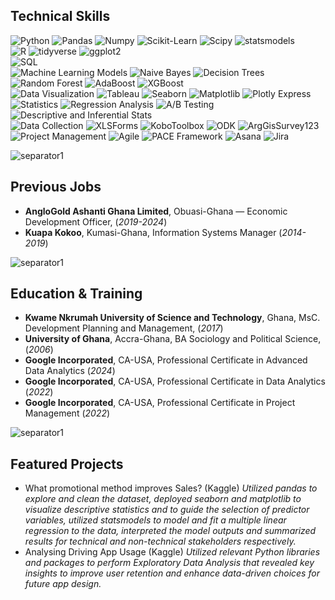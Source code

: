## Technical Skills
![Python](https://img.shields.io/badge/python-3670A0?style=for-the-badge&logo=python&logoColor=ffdd54)
![Pandas](https://img.shields.io/badge/pandas-%234D4D4D.svg?style=for-the-badge&logo=pandas&logoColor=white)
![Numpy](https://img.shields.io/badge/numpy-%234D4D4D.svg?style=for-the-badge&logo=numpy&logoColor=white)
![Scikit-Learn](https://img.shields.io/badge/scikit_learn-%234D4D4D.svg?style=for-the-badge&logo=scikit_learn&logoColor=white)
![Scipy](https://img.shields.io/badge/scipy-%234D4D4D.svg?style=for-the-badge&logo=scipy&logoColor=white)
![statsmodels](https://img.shields.io/badge/statsmodel-%234D4D4D.svg?style=for-the-badge&logo=statsmodel&logoColor=white)<br>
![R](https://img.shields.io/badge/r-3670A0?style=for-the-badge&logo=r&logoColor=ffdd54)
![tidyverse](https://img.shields.io/badge/tidyverse-%234D4D4D.svg?style=for-the-badge&logo=tidyverse&logoColor=white)
![ggplot2](https://img.shields.io/badge/ggplot2-%234D4D4D.svg?style=for-the-badge&logo=ggplot2&logoColor=white)<br>
![SQL](https://img.shields.io/badge/sql-3670A0?style=for-the-badge&logo=sql&logoColor=ffdd54)<br>
![Machine Learning Models](https://img.shields.io/badge/machine_learning-3670A0?style=for-the-badge&logo=machine_learning&logoColor=ffdd54)
![Naive Bayes](https://img.shields.io/badge/naive_bayes-%234D4D4D.svg?style=for-the-badge&logo=naive_bayes&logoColor=white)
![Decision Trees](https://img.shields.io/badge/Decision_Trees-%234D4D4D.svg?style=for-the-badge&logo=decision_trees&logoColor=white)
![Random Forest](https://img.shields.io/badge/Random_Forest-%234D4D4D.svg?style=for-the-badge&logo=random_forest&logoColor=white)
![AdaBoost](https://img.shields.io/badge/adaboost-%234D4D4D.svg?style=for-the-badge&logo=adaboost&logoColor=white) 
![XGBoost](https://img.shields.io/badge/xgboost-%234D4D4D.svg?style=for-the-badge&logo=xgboost&logoColor=white)<br>
![Data Visualization](https://img.shields.io/badge/visualization-3670A0?style=for-the-badge&logo=visualization&logoColor=ffdd54)
![Tableau](https://img.shields.io/badge/ggplot2-%234D4D4D.svg?style=for-the-badge&logo=tableau&logoColor=white)
![Seaborn](https://img.shields.io/badge/seaborn-%234D4D4D.svg?style=for-the-badge&logo=seaborn&logoColor=white)
![Matplotlib](https://img.shields.io/badge/matplotlib-%234D4D4D.svg?style=for-the-badge&logo=matplotlib&logoColor=white)
![Plotly Express](https://img.shields.io/badge/plotly-%234D4D4D.svg?style=for-the-badge&logo=plotly&logoColor=white)<br>
![Statistics](https://img.shields.io/badge/stats-3670A0?style=for-the-badge&logo=Stats&logoColor=ffdd54)
![Regression Analysis](https://img.shields.io/badge/Regression-%234D4D4D.svg?style=for-the-badge&logo=Regression&logoColor=white)
![A/B Testing](https://img.shields.io/badge/AB_Testing-%234D4D4D.svg?style=for-the-badge&logo=AB_Testing&logoColor=white)
![Descriptive and Inferential Stats](https://img.shields.io/badge/descriptive_&_inferential_stats-%234D4D4D.svg?style=for-the-badge&logo=descriptive_&_inferential_stats&logoColor=white)<br>
![Data Collection](https://img.shields.io/badge/data_collection-3670A0?style=for-the-badge&logo=data_collection&logoColor=ffdd54)
![XLSForms](https://img.shields.io/badge/xlsforms-%234D4D4D.svg?style=for-the-badge&logo=sxlsforms&logoColor=white)
![KoboToolbox](https://img.shields.io/badge/kobotoolbox-%234D4D4D.svg?style=for-the-badge&logo=kobotoolbox&logoColor=white)
![ODK](https://img.shields.io/badge/odk-%234D4D4D.svg?style=for-the-badge&logo=odk&logoColor=white)
![ArgGisSurvey123](https://img.shields.io/badge/argGis_Survery123-%234D4D4D.svg?style=for-the-badge&logo=argGis_Survery123&logoColor=white)<br>
![Project Management](https://img.shields.io/badge/project_management-3670A0?style=for-the-badge&logo=project_management&logoColor=ffdd54)
![Agile](https://img.shields.io/badge/agile-%234D4D4D.svg?style=for-the-badge&logo=agile&logoColor=white)
![PACE Framework](https://img.shields.io/badge/odk-%234D4D4D.svg?style=for-the-badge&logo=odk&logoColor=white)
![Asana](https://img.shields.io/badge/asana-%234D4D4D.svg?style=for-the-badge&logo=asaba&logoColor=white)
![Jira](https://img.shields.io/badge/jira-%234D4D4D.svg?style=for-the-badge&logo=Jira&logoColor=white)

![separator1](https://i.imgur.com/ZUWYTii.png)<br>
## Previous Jobs
- **AngloGold Ashanti Ghana Limited**, Obuasi-Ghana — Economic Development Officer, (_2019-2024_)
- **Kuapa Kokoo**, Kumasi-Ghana, Information Systems Manager (_2014-2019_)

![separator1](https://i.imgur.com/ZUWYTii.png)
## Education & Training

- **Kwame Nkrumah University of Science and Technology**, Ghana, MsC. Development Planning and Management, (_2017_)
- **University of Ghana**, Accra-Ghana, BA Sociology and Political Science, (_2006_)
- **Google Incorporated**, CA-USA, Professional Certificate in Advanced Data Analytics (_2024_)
- **Google Incorporated**, CA-USA, Professional Certificate in Data Analytics (_2022_)
- **Google Incorporated**, CA-USA, Professional Certificate in Project Management (_2022_)<br>

![separator1](https://i.imgur.com/ZUWYTii.png)
## Featured Projects
- What promotional method improves Sales? (Kaggle)
_Utilized pandas to explore and clean the dataset, deployed seaborn and matplotlib to visualize descriptive statistics and to guide the selection of predictor variables, utilized statsmodels to model and fit a multiple linear regression to the data, interpreted the model outputs and summarized results for technical and non-technical stakeholders respectively._
- Analysing Driving App Usage (Kaggle)
 _Utilized relevant Python libraries and packages to perform Exploratory Data Analysis that revealed key insights to improve user retention and enhance data-driven choices for future app design._

